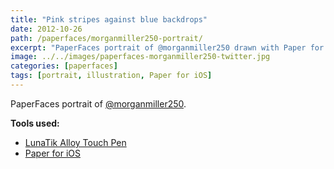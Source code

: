 ```yaml
---
title: "Pink stripes against blue backdrops"
date: 2012-10-26
path: /paperfaces/morganmiller250-portrait/
excerpt: "PaperFaces portrait of @morganmiller250 drawn with Paper for iOS on an iPad."
image: ../../images/paperfaces-morganmiller250-twitter.jpg
categories: [paperfaces]
tags: [portrait, illustration, Paper for iOS]
---
```


PaperFaces portrait of [@morganmiller250](https://twitter.com/morganmiller250).

**Tools used:**

- [LunaTik Alloy Touch Pen](https://www.amazon.com/gp/product/B00821TR7G/ref=as_li_ss_tl?ie=UTF8&tag=mademist-20&linkCode=as2&camp=1789&creative=390957&creativeASIN=B00821TR7G)
- [Paper for iOS](https://paper.bywetransfer.com/)
